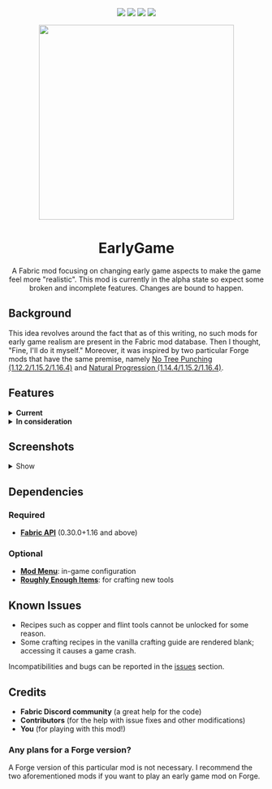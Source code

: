 <p align="center">
<a href="https://github.com/JayCeeCreates/earlygame/blob/master/LICENSE"><img src="https://img.shields.io/github/license/jayceecreates/earlygame?style=for-the-badge"></a>
<img src="https://img.shields.io/badge/mc%20version-1.16.x-brightgreen?style=for-the-badge">
<img src="https://img.shields.io/badge/mod%20version-1.0.0a-yellow?style=for-the-badge">
<a href="https://fabricmc.net"><img src="https://img.shields.io/badge/modloader-fabric-blue?style=for-the-badge"></a>
</p>

<p align="center">
  <img width="384" height="384" src="https://cdn.discordapp.com/attachments/669587583034064919/753223254474227762/icon.png">
</p>

<h1 align="center">EarlyGame</h1>
<p align="center">A Fabric mod focusing on changing early game aspects to make the game feel more "realistic". This mod is currently in the alpha state so expect some broken and incomplete features. Changes are bound to happen.</p>

## Background
This idea revolves around the fact that as of this writing, no such mods for early game realism are present in the Fabric mod database. Then I thought, "Fine, I'll do it myself." Moreover, it was inspired by two particular Forge mods that have the same premise, namely [No Tree Punching (1.12.2/1.15.2/1.16.4)](https://www.curseforge.com/minecraft/mc-mods/no-tree-punching) and [Natural Progression (1.14.4/1.15.2/1.16.4)](https://www.curseforge.com/minecraft/mc-mods/natural-progressions).

## Features
<details><summary><b>Current</b></summary>
  
- Removed the most beloved early game feature: punching trees.
- Along with this, stone and wood materials cannot be broken without a proper tool.
- Rocks and sticks are scattered around the world to help you progress.
- Andesite, granite and diorite rock and cobblestone variants complement with stone variants.
- You cannot craft wooden and stone tools.
- Vanilla crafting for planks and sticks are also disabled.
- Flint can be knapped on the stone surface to create flint shards.
- Flint shards can then be crafted into makeshift tools such as a knife, pickaxe, axe, and saw.
- There's a new mineral: copper! (well, that was before 1.17 happened lol)
- Copper tools are tiered exactly with stone tools to make it useful for those who use stone tools a lot.
- Copper armor can be crafted for a small but right amount of protection.
- New tools are introduced as well: saws and knives!

</details>
<details><summary><b>In consideration</b></summary>

- Wiki
- Backporting

</details>

## Screenshots
<details><summary>Show</summary>
<p align="center">
<img width="640" height="360" src="https://media.discordapp.net/attachments/669587583034064919/760139762442174494/2020-09-28_21.55.43.png">
<img width="640" height="360" src="https://media.discordapp.net/attachments/669587583034064919/760139765323399209/2020-09-28_22.00.46.png">
<img width="640" height="360" src="https://media.discordapp.net/attachments/669587583034064919/760139766770958367/2020-09-28_22.01.32.png">
<img width="640" height="360" src="https://media.discordapp.net/attachments/669587583034064919/760139769786138684/2020-09-28_22.02.04.png">
</p>
</details>

## Dependencies
### Required
- **[Fabric API](https://www.curseforge.com/minecraft/mc-mods/fabric-api)** (0.30.0+1.16 and above)
### Optional
- **[Mod Menu](https://www.curseforge.com/minecraft/mc-mods/modmenu)**: in-game configuration
- **[Roughly Enough Items](https://www.curseforge.com/minecraft/mc-mods/roughly-enough-items)**: for crafting new tools

## Known Issues
- Recipes such as copper and flint tools cannot be unlocked for some reason.
- Some crafting recipes in the vanilla crafting guide are rendered blank; accessing it causes a game crash.

Incompatibilities and bugs can be reported in the [issues](https://github.com/JayCeeCreates/earlygame/issues) section.

## Credits
- **Fabric Discord community** (a great help for the code)
- **Contributors** (for the help with issue fixes and other modifications)
- **You** (for playing with this mod!)

### Any plans for a Forge version?
A Forge version of this particular mod is not necessary. I recommend the two aforementioned mods if you want to play an early game mod on Forge.